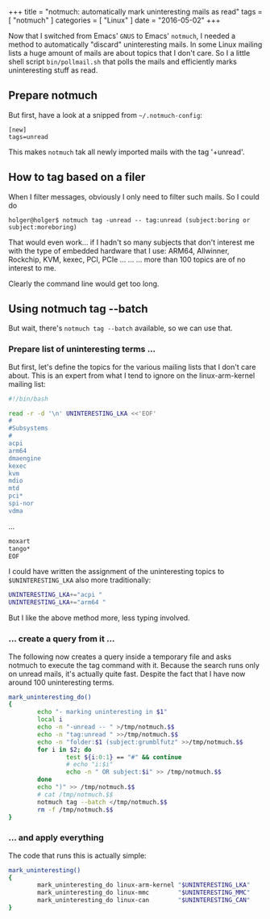 +++
title = "notmuch: automatically mark uninteresting mails as read"
tags = [ "notmuch" ]
categories = [ "Linux" ]
date = "2016-05-02"
+++

Now that I switched from Emacs' `GNUS` to Emacs' `notmuch`, I needed a
method to automatically "discard" uninteresting mails. In some Linux
mailing lists a huge amount of mails are about topics that I don't
care. So I a little shell script `bin/pollmail.sh` that polls
the mails and efficiently marks uninteresting stuff as read.

<!--more-->

## Prepare notmuch

But first, have a look at a snipped from `~/.notmuch-config`:

``` keepit
[new]
tags=unread
```

This makes `notmuch` tak all newly imported mails with the tag '+unread'.

## How to tag based on a filer

When I filter messages, obviously I only need to filter such mails. So I
could do

``` keepit
holger@holger$ notmuch tag -unread -- tag:unread (subject:boring or subject:moreboring)
```

That would even work... if I hadn't so many subjects that don't
interest me with the type of embedded hardware that I use: ARM64,
Allwinner, Rockchip, KVM, kexec, PCI, PCIe ... ... ...   more than
100 topics are of no interest to me.

Clearly the command line would get too long.

## Using notmuch tag \-\-batch

But wait, there's `notmuch tag --batch` available, so we can use that.

### Prepare list of uninteresting terms ...

But first, let's define the topics for the various mailing lists that
I don't care about. This is an expert from what I tend to ignore on
the linux-arm-kernel mailing list:

``` sh
#!/bin/bash

read -r -d '\n' UNINTERESTING_LKA <<'EOF'
#
#Subsystems
#
acpi
arm64
dmaengine
kexec
kvm
mdio
mtd
pci*
spi-nor
vdma
```
...
``` sh
moxart
tango*
EOF
```

I could have written the assignment of the uninteresting topics to `$UNINTERESTING_LKA`
also more traditionally:

``` sh
UNINTERESTING_LKA+="acpi "
UNINTERESTING_LKA+="arm64 "
```

But I like the above method more, less typing involved.

### ... create a query from it ...

The following now creates a query inside a temporary file and asks
notmuch to execute the tag command with it. Because the search
runs only on unread mails, it's actually quite fast. Despite the
fact that I have now around 100 uninteresting terms.

``` sh
mark_uninteresting_do()
{
        echo "- marking uninteresting in $1"
        local i
        echo -n "-unread -- " >/tmp/notmuch.$$
        echo -n "tag:unread " >>/tmp/notmuch.$$
        echo -n "folder:$1 (subject:grumblfutz" >>/tmp/notmuch.$$
        for i in $2; do
                test ${i:0:1} == "#" && continue
                # echo "i:$i"
                echo -n " OR subject:$i" >> /tmp/notmuch.$$
        done
        echo ")" >> /tmp/notmuch.$$
        # cat /tmp/notmuch.$$
        notmuch tag --batch </tmp/notmuch.$$
        rm -f /tmp/notmuch.$$
}
```

### ... and apply everything

The code that runs this is actually simple:

``` sh
mark_uninteresting()
{
        mark_uninteresting_do linux-arm-kernel "$UNINTERESTING_LKA"
        mark_uninteresting_do linux-mmc        "$UNINTERESTING_MMC"
        mark_uninteresting_do linux-can        "$UNINTERESTING_CAN"
}
```
